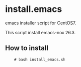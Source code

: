 # install.emacs
emacs installer script for CentOS7.

This script install emacs-nox 26.3.


How to install
--------------

        # bash install_emacs.sh
